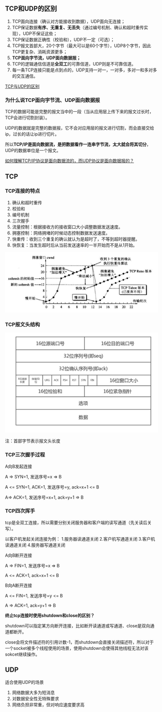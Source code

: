 ## TCP和UDP的区别

1. TCP面向连接（确认对方能接收到数据），UDP面向无连接；
2. TCP保证数据**有序、无重复、无丢失**（通过编号机制、确认和超时重传实现），UDP不保证这些；
3. TCP保证数据正确性（校验和），UDP不一定（可选）；
4. TCP报文首部大，20个字节（最大可以是60个字节），UDP8个字节，因此TCP更复杂、消耗资源更多；
5. **TCP面向字节流，UDP面向数据报；**
6. TCP的逻辑通信信道是**全双工**的可靠信道，UDP则是不可靠信道。
7. 每一条TCP连接只能是点到点的，UDP支持一对一，一对多，多对一和多对多的交互通信。

[TCP与UDP的区别](https://blog.csdn.net/m_xiaoer/article/details/72885418)



### 为什么说TCP面向字节流、UDP面向数据报

TCP的数据可能是完整的报文当中的一段（当从应用层上传下来的报文过长时，TCP会进行切割封装）。

UDP的数据就是完整的数据报，它不会对应用层的报文进行切割，而会直接交给ip，过长的话让ip进行切片。

所以**TCP/IP是面向数据流，是把数据看作一连串字节流，太大就会将其切分**，UDP的数据单位是一个报文。

[如何理解TCP/IP协议是面向数据流的，而UDP协议是面向数据报的？](https://www.zhihu.com/question/274382124)



## TCP

### TCP连接的特点

1. 确认和超时重传
2. 校验和
3. 编号机制
4. 三次握手
5. 流量控制：根据接收方的接收窗口大小调整数据发送速度。
6. 拥塞控制：网络拥堵的时候动态控制数据发送速度。
7. 快重传：收到三个重复的确认就认为是超时了，不等到超时器提醒。
8. 快恢复：当发生超时后从当前发送速率的一半开始而不是从1开始。

![计算机网络—拥塞控制](../Resources/计算机网络—拥塞控制.png)



### TCP报文头结构

![TCP报文首部结构](../Resources/TCP报文首部结构.png)

注：首部字节表示报文头长度



### TCP三次握手过程

A向B发起连接

A => SYN=1, 发送序号=x => B

A <= SYN=1, ACK=1, 发送序号=y, ack=x+1 <= B

A=> ACK=1, 发送序号=x+1, ack=y+1 => B



### TCP四次挥手

tcp是全双工连接，所以需要分别关闭服务器和客户端的读写通道（先关读后关写）。

以客户机发起关闭连接为例：
1.服务器读通道关闭
2.客户机写通道关闭
3.客户机读通道关闭
4.服务器写通道关闭

A向B断开连接

A => FIN=1, 发送序号=x => B

A <= ACK=1, ack=x+1 <= B

B向A断开连接

A <= FIN=1, 发送序号=y <= B

A => ACK=1, ack=y+1 => B



**终止tcp连接时使用shutdown和close的区别？**

shutdown可以指定某方向断开连接，比如断开读通道或写通道、close是双向通道都断开。

close会将文件描述符的引用计数-1，而shutdown会直接关闭描述符，所以对于一个socket被多个线程使用的场景，使用shutdown会使得其他线程无法对该sokcet继续操作。

## UDP

适合使用UDP的场景

1. 网络数据大多为短消息
2. 对数据安全性无特殊要求
3. 网络负担非常重，但对响应速度要求高